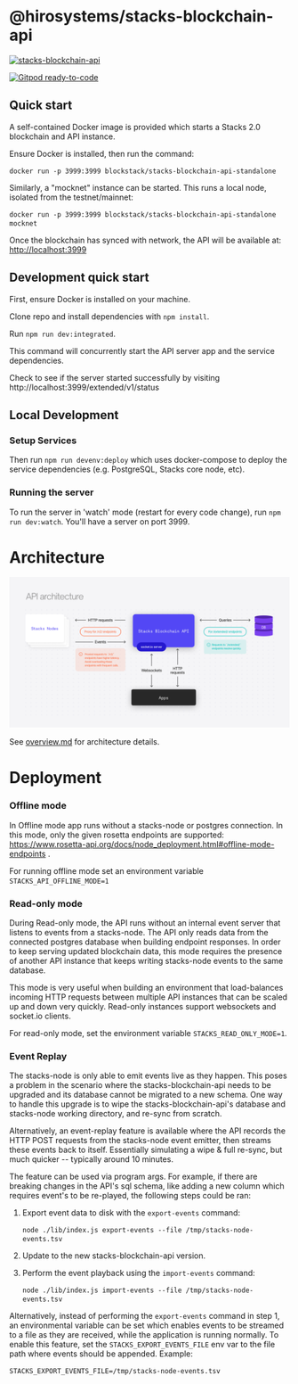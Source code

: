 # @hirosystems/stacks-blockchain-api

[![stacks-blockchain-api](https://github.com/hirosystems/stacks-blockchain-api/actions/workflows/stacks-blockchain-api.yml/badge.svg?branch=master)](https://github.com/hirosystems/stacks-blockchain-api/actions/workflows/stacks-blockchain-api.yml)

[![Gitpod ready-to-code](https://img.shields.io/badge/Gitpod-ready--to--code-blue?logo=gitpod)](https://gitpod.io/#https://github.com/hirosystems/stacks-blockchain-api)

## Quick start

A self-contained Docker image is provided which starts a Stacks 2.0 blockchain and API instance.

Ensure Docker is installed, then run the command:

```shell
docker run -p 3999:3999 blockstack/stacks-blockchain-api-standalone
```

Similarly, a "mocknet" instance can be started. This runs a local node, isolated from the testnet/mainnet:

```shell
docker run -p 3999:3999 blockstack/stacks-blockchain-api-standalone mocknet
```

Once the blockchain has synced with network, the API will be available at:
[http://localhost:3999](http://localhost:3999)

## Development quick start

First, ensure Docker is installed on your machine.

Clone repo and install dependencies with `npm install`.

Run `npm run dev:integrated`.

This command will concurrently start the API server app and the service dependencies.

Check to see if the server started successfully by visiting http://localhost:3999/extended/v1/status

## Local Development

### Setup Services

Then run `npm run devenv:deploy` which uses docker-compose to deploy the service dependencies (e.g. PostgreSQL, Stacks core node, etc).

### Running the server

To run the server in 'watch' mode (restart for every code change), run `npm run dev:watch`. You'll have a server on port 3999.

# Architecture

![API architecture!](api-architecture.png)

See [overview.md](overview.md) for architecture details.

# Deployment

### Offline mode

In Offline mode app runs without a stacks-node or postgres connection. In this mode, only the given rosetta endpoints are supported:
https://www.rosetta-api.org/docs/node_deployment.html#offline-mode-endpoints .

For running offline mode set an environment variable `STACKS_API_OFFLINE_MODE=1`

### Read-only mode

During Read-only mode, the API runs without an internal event server that listens to events from a stacks-node.
The API only reads data from the connected postgres database when building endpoint responses.
In order to keep serving updated blockchain data, this mode requires the presence of another API instance that keeps writing stacks-node events to the same database.

This mode is very useful when building an environment that load-balances incoming HTTP requests between multiple API instances that can be scaled up and down very quickly.
Read-only instances support websockets and socket.io clients.

For read-only mode, set the environment variable `STACKS_READ_ONLY_MODE=1`.

### Event Replay

The stacks-node is only able to emit events live as they happen. This poses a problem in the scenario where the stacks-blockchain-api needs to
be upgraded and its database cannot be migrated to a new schema. One way to handle this upgrade is to wipe the stacks-blockchain-api's database
and stacks-node working directory, and re-sync from scratch.

Alternatively, an event-replay feature is available where the API records the HTTP POST requests from the stacks-node event emitter, then streams
these events back to itself. Essentially simulating a wipe & full re-sync, but much quicker -- typically around 10 minutes.

The feature can be used via program args. For example, if there are breaking changes in the API's sql schema, like adding a new column which requires
event's to be re-played, the following steps could be ran:

1. Export event data to disk with the `export-events` command:

   ```shell
   node ./lib/index.js export-events --file /tmp/stacks-node-events.tsv
   ```
2. Update to the new stacks-blockchain-api version.
3. Perform the event playback using the `import-events` command:

   ```shell
   node ./lib/index.js import-events --file /tmp/stacks-node-events.tsv
   ```

Alternatively, instead of performing the `export-events` command in step 1, an environmental variable can be set which enables events to be streamed to a file
as they are received, while the application is running normally. To enable this feature, set the `STACKS_EXPORT_EVENTS_FILE` env var to the file path where
events should be appended. Example:
```
STACKS_EXPORT_EVENTS_FILE=/tmp/stacks-node-events.tsv
```
